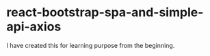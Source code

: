 # react-bootstrap-spa-and-simple-api-axios
I have created this for learning purpose from the beginning.  
